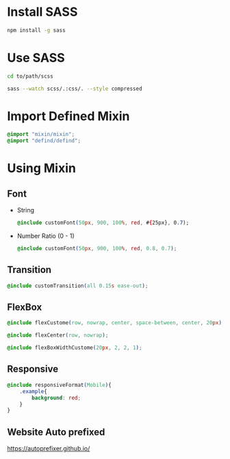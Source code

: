 # Install SASS
```sh
npm install -g sass
```

# Use SASS
```sh
cd to/path/scss

sass --watch scss/.:css/. --style compressed
```

# Import Defined Mixin
```css
@import "mixin/mixin";
@import "defind/defind";
```

# Using Mixin

## Font
- String
    ```css
    @include customFont(50px, 900, 100%, red, #{25px}, 0.7);
    ```
- Number Ratio (0 - 1)
    ```css
    @include customFont(50px, 900, 100%, red, 0.8, 0.7);
    ```

## Transition
```css
@include customTransition(all 0.15s ease-out);
```

## FlexBox
```css
@include flexCustome(row, nowrap, center, space-between, center, 20px);
```

```css
@include flexCenter(row, nowrap);
```

```css
@include flexBoxWidthCustome(20px, 2, 2, 1);
```

## Responsive
```css
@include responsiveFormat(Mobile){
    .example{
        background: red;
    }
}
```

## Website Auto prefixed
https://autoprefixer.github.io/